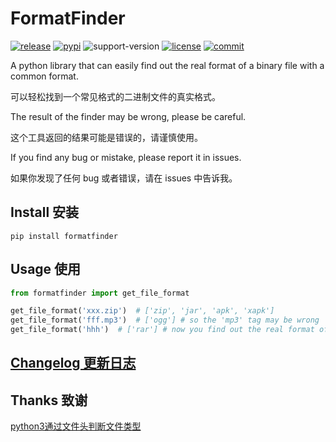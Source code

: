# FormatFinder

[![release](https://github.com/AkagiYui/FormatFinder/workflows/release/badge.svg)](https://github.com/AkagiYui/FormatFinder/actions?query=workflow%3Arelease)  [![pypi](https://img.shields.io/pypi/v/FormatFinder.svg)](https://pypi.org/project/formatfinder/) ![support-version](https://img.shields.io/pypi/pyversions/formatfinder)  [![license](https://img.shields.io/github/license/AkagiYui/FormatFinder)](https://github.com/AkagiYui/FormatFinder/blob/master/LICENSE)  [![commit](https://img.shields.io/github/last-commit/AkagiYui/FormatFinder)](https://github.com/AkagiYui/FormatFinder/commits/master)

A python library that can easily find out the real format of a binary file with a common format.

可以轻松找到一个常见格式的二进制文件的真实格式。

The result of the finder may be wrong, please be careful.

这个工具返回的结果可能是错误的，请谨慎使用。

If you find any bug or mistake, please report it in issues.

如果你发现了任何 bug 或者错误，请在 issues 中告诉我。

## Install 安装

```shell
pip install formatfinder
```

## Usage 使用

```python
from formatfinder import get_file_format

get_file_format('xxx.zip')  # ['zip', 'jar', 'apk', 'xapk']
get_file_format('fff.mp3')  # ['ogg'] # so the 'mp3' tag may be wrong
get_file_format('hhh')  # ['rar'] # now you find out the real format of the file with no extension name
```

## [Changelog 更新日志](https://github.com/AkagiYui/FormatFinder/blob/master/Changelog.md)

## Thanks 致谢

[python3通过文件头判断文件类型](https://blog.csdn.net/privateobject/article/details/78069500)
